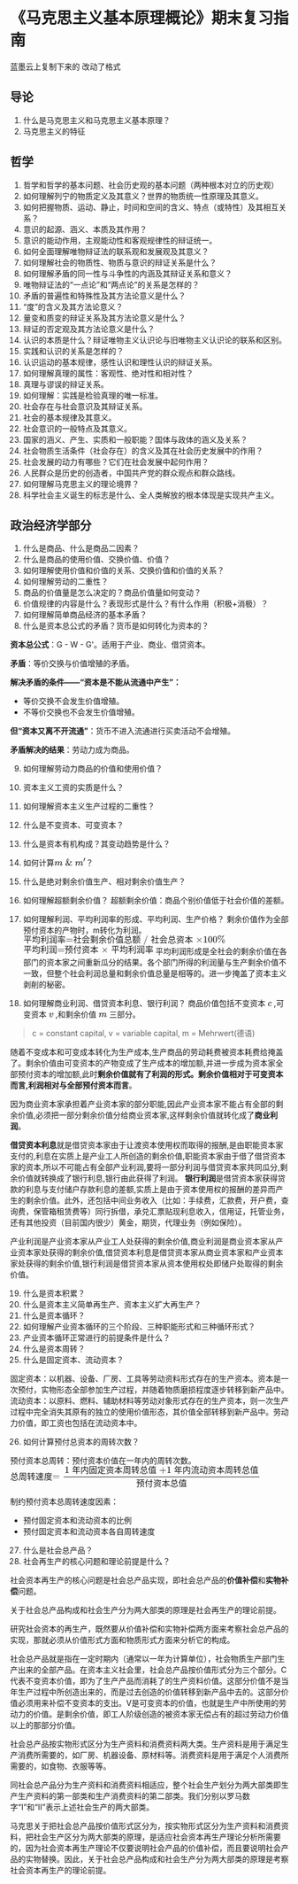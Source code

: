 # 《马克思主义基本原理概论》期末复习指南
蓝墨云上复制下来的 改动了格式
## 导论
1. 什么是马克思主义和马克思主义基本原理？
2. 马克思主义的特征

## 哲学
1. 哲学和哲学的基本问题、社会历史观的基本问题（两种根本对立的历史观）
2. 如何理解列宁的物质定义及其意义？世界的物质统一性原理及其意义。
3. 如何把握物质、运动、静止，时间和空间的含义、特点（或特性）及其相互关系？
4. 意识的起源、涵义、本质及其作用？ 
5. 意识的能动作用，主观能动性和客观规律性的辩证统一。
6. 如何全面理解唯物辩证法的联系观和发展观及其意义？
7. 如何理解社会的物质性、物质与意识的辩证关系是什么？
8. 如何理解矛盾的同一性与斗争性的内涵及其辩证关系和意义？
9. 唯物辩证法的“一点论”和“两点论”的关系是怎样的？
10. 矛盾的普遍性和特殊性及其方法论意义是什么？
11. “度”的含义及其方法论意义？
12. 量变和质变的辩证关系及其方法论意义是什么？
13. 辩证的否定观及其方法论意义是什么？
14. 认识的本质是什么？辩证唯物主义认识论与旧唯物主义认识论的联系和区别。
15. 实践和认识的关系是怎样的？
16. 认识运动的基本规律，感性认识和理性认识的辩证关系。
17. 如何理解真理的属性：客观性、绝对性和相对性？
18. 真理与谬误的辩证关系。
19. 如何理解：实践是检验真理的唯一标准。
20. 社会存在与社会意识及其辩证关系。
21. 社会的基本规律及其意义。
22. 社会意识的一般特点及其意义。
23. 国家的涵义、产生、实质和一般职能？国体与政体的涵义及关系？
24. 社会物质生活条件（社会存在）的含义及其在社会历史发展中的作用？
25. 社会发展的动力有哪些？它们在社会发展中起何作用？
26. 人民群众是历史的创造者，中国共产党的群众观点和群众路线。
27. 如何理解马克思主义的理论境界？
28. 科学社会主义诞生的标志是什么、全人类解放的根本体现是实现共产主义。

## 政治经济学部分
1. 什么是商品、什么是商品二因素？
2. 什么是商品的使用价值、交换价值、价值？
3. 如何理解使用价值和价值的关系、交换价值和价值的关系？
4. 如何理解劳动的二重性？
5. 商品的价值量是怎么决定的？商品价值量如何变动？
6. 价值规律的内容是什么？表现形式是什么？有什么作用（积极+消极）？
7. 如何理解简单商品经济的基本矛盾？
8. 什么是资本总公式的矛盾？货币是如何转化为资本的？

**资本总公式**：G - W - G'。适用于产业、商业、借贷资本。

**矛盾**：等价交换与价值增殖的矛盾。

**解决矛盾的条件——“资本是不能从流通中产生”：** 
+ 等价交换不会发生价值增殖。 
+ 不等价交换也不会发生价值增殖。

**但“资本又离不开流通”**：货币不进入流通进行买卖活动不会增殖。

**矛盾解决的结果**：劳动力成为商品。

9. 如何理解劳动力商品的价值和使用价值？
10. 资本主义工资的实质是什么？
11. 如何理解资本主义生产过程的二重性？
12. 什么是不变资本、可变资本？
13. 什么是资本有机构成？其变动趋势是什么？
14. 如何计算<svg xmlns="http://www.w3.org/2000/svg" width="7.417ex" height="1.88ex" viewBox="0 -809 3278.5 831" xmlns:xlink="http://www.w3.org/1999/xlink" aria-hidden="true" style=""><defs><path id="MJX-44-TEX-I-1D45A" d="M21 287Q22 293 24 303T36 341T56 388T88 425T132 442T175 435T205 417T221 395T229 376L231 369Q231 367 232 367L243 378Q303 442 384 442Q401 442 415 440T441 433T460 423T475 411T485 398T493 385T497 373T500 364T502 357L510 367Q573 442 659 442Q713 442 746 415T780 336Q780 285 742 178T704 50Q705 36 709 31T724 26Q752 26 776 56T815 138Q818 149 821 151T837 153Q857 153 857 145Q857 144 853 130Q845 101 831 73T785 17T716 -10Q669 -10 648 17T627 73Q627 92 663 193T700 345Q700 404 656 404H651Q565 404 506 303L499 291L466 157Q433 26 428 16Q415 -11 385 -11Q372 -11 364 -4T353 8T350 18Q350 29 384 161L420 307Q423 322 423 345Q423 404 379 404H374Q288 404 229 303L222 291L189 157Q156 26 151 16Q138 -11 108 -11Q95 -11 87 -5T76 7T74 17Q74 30 112 181Q151 335 151 342Q154 357 154 369Q154 405 129 405Q107 405 92 377T69 316T57 280Q55 278 41 278H27Q21 284 21 287Z"></path><path id="MJX-44-TEX-N-A0" d=""></path><path id="MJX-44-TEX-N-26" d="M156 540Q156 620 201 668T302 716Q354 716 377 671T401 578Q401 505 287 386L274 373Q309 285 416 148L429 132L437 142Q474 191 543 309L562 341V349Q562 368 541 376T498 385H493V431H502L626 428Q709 428 721 431H727V385H712Q688 384 669 379T639 369T618 354T603 337T591 316T578 295Q537 223 506 176T464 117T454 104Q454 102 471 85T497 62Q543 24 585 24Q618 24 648 48T682 113V121H722V112Q721 94 714 75T692 32T646 -7T574 -22Q491 -19 414 42L402 51L391 42Q312 -22 224 -22Q144 -22 93 25T42 135Q42 153 46 169T55 197T74 225T96 249T125 278T156 308L195 347L190 360Q185 372 182 382T174 411T165 448T159 491T156 540ZM361 576Q361 613 348 646T305 679Q272 679 252 649T232 572Q232 497 255 426L259 411L267 420Q361 519 361 576ZM140 164Q140 103 167 64T240 24Q271 24 304 36T356 61T374 77Q295 156 235 262L220 292L210 310L193 293Q177 277 169 268T151 229T140 164Z"></path><path id="MJX-44-TEX-N-2032" d="M79 43Q73 43 52 49T30 61Q30 68 85 293T146 528Q161 560 198 560Q218 560 240 545T262 501Q262 496 260 486Q259 479 173 263T84 45T79 43Z"></path></defs><g stroke="currentColor" fill="currentColor" stroke-width="0" transform="matrix(1 0 0 -1 0 0)"><g data-mml-node="math"><g data-mml-node="mi"><use xlink:href="#MJX-44-TEX-I-1D45A"></use></g><g data-mml-node="mtext" transform="translate(878, 0)"><use xlink:href="#MJX-44-TEX-N-A0"></use></g><g data-mml-node="mi" transform="translate(1128, 0)"><use xlink:href="#MJX-44-TEX-N-26"></use></g><g data-mml-node="mtext" transform="translate(1906, 0)"><use xlink:href="#MJX-44-TEX-N-A0"></use></g><g data-mml-node="msup" transform="translate(2156, 0)"><g data-mml-node="mi"><use xlink:href="#MJX-44-TEX-I-1D45A"></use></g><g data-mml-node="mo" transform="translate(878, 413) scale(0.707)"><use xlink:href="#MJX-44-TEX-N-2032"></use></g></g></g></g></svg>？
15. 什么是绝对剩余价值生产、相对剩余价值生产？
16. 如何理解超额剩余价值？
超额剩余价值：商品个别价值低于社会价值的差额。
17. 如何理解利润、平均利润率的形成、平均利润、生产价格？
剩余价值作为全部预付资本的产物时，m转化为利润。
<svg xmlns="http://www.w3.org/2000/svg" width="47.815ex" height="2.262ex" viewBox="0 -750 21134.3 1000" xmlns:xlink="http://www.w3.org/1999/xlink" aria-hidden="true" style=""><defs><path id="MJX-20-TEX-N-3D" d="M56 347Q56 360 70 367H707Q722 359 722 347Q722 336 708 328L390 327H72Q56 332 56 347ZM56 153Q56 168 72 173H708Q722 163 722 153Q722 140 707 133H70Q56 140 56 153Z"></path><path id="MJX-20-TEX-N-2F" d="M423 750Q432 750 438 744T444 730Q444 725 271 248T92 -240Q85 -250 75 -250Q68 -250 62 -245T56 -231Q56 -221 230 257T407 740Q411 750 423 750Z"></path><path id="MJX-20-TEX-N-D7" d="M630 29Q630 9 609 9Q604 9 587 25T493 118L389 222L284 117Q178 13 175 11Q171 9 168 9Q160 9 154 15T147 29Q147 36 161 51T255 146L359 250L255 354Q174 435 161 449T147 471Q147 480 153 485T168 490Q173 490 175 489Q178 487 284 383L389 278L493 382Q570 459 587 475T609 491Q630 491 630 471Q630 464 620 453T522 355L418 250L522 145Q606 61 618 48T630 29Z"></path><path id="MJX-20-TEX-N-31" d="M213 578L200 573Q186 568 160 563T102 556H83V602H102Q149 604 189 617T245 641T273 663Q275 666 285 666Q294 666 302 660V361L303 61Q310 54 315 52T339 48T401 46H427V0H416Q395 3 257 3Q121 3 100 0H88V46H114Q136 46 152 46T177 47T193 50T201 52T207 57T213 61V578Z"></path><path id="MJX-20-TEX-N-30" d="M96 585Q152 666 249 666Q297 666 345 640T423 548Q460 465 460 320Q460 165 417 83Q397 41 362 16T301 -15T250 -22Q224 -22 198 -16T137 16T82 83Q39 165 39 320Q39 494 96 585ZM321 597Q291 629 250 629Q208 629 178 597Q153 571 145 525T137 333Q137 175 145 125T181 46Q209 16 250 16Q290 16 318 46Q347 76 354 130T362 333Q362 478 354 524T321 597Z"></path><path id="MJX-20-TEX-N-25" d="M465 605Q428 605 394 614T340 632T319 641Q332 608 332 548Q332 458 293 403T202 347Q145 347 101 402T56 548Q56 637 101 693T202 750Q241 750 272 719Q359 642 464 642Q580 642 650 732Q662 748 668 749Q670 750 673 750Q682 750 688 743T693 726Q178 -47 170 -52Q166 -56 160 -56Q147 -56 142 -45Q137 -36 142 -27Q143 -24 363 304Q469 462 525 546T581 630Q528 605 465 605ZM207 385Q235 385 263 427T292 548Q292 617 267 664T200 712Q193 712 186 709T167 698T147 668T134 615Q132 595 132 548V527Q132 436 165 403Q183 385 203 385H207ZM500 146Q500 234 544 290T647 347Q699 347 737 292T776 146T737 0T646 -56Q590 -56 545 0T500 146ZM651 -18Q679 -18 707 24T736 146Q736 215 711 262T644 309Q637 309 630 306T611 295T591 265T578 212Q577 200 577 146V124Q577 -18 647 -18H651Z"></path></defs><g stroke="currentColor" fill="currentColor" stroke-width="0" transform="matrix(1 0 0 -1 0 0)"><g data-mml-node="math"><g data-mml-node="mo"><text data-variant="normal" transform="matrix(1 0 0 -1 0 0)" font-size="884px" font-family="serif">平</text><text data-variant="normal" transform="translate(884, 0) matrix(1 0 0 -1 0 0)" font-size="884px" font-family="serif">均</text><text data-variant="normal" transform="translate(1768, 0) matrix(1 0 0 -1 0 0)" font-size="884px" font-family="serif">利</text><text data-variant="normal" transform="translate(2652, 0) matrix(1 0 0 -1 0 0)" font-size="884px" font-family="serif">润</text><text data-variant="normal" transform="translate(3536, 0) matrix(1 0 0 -1 0 0)" font-size="884px" font-family="serif">率</text><use xlink:href="#MJX-20-TEX-N-3D" transform="translate(4420, 0)"></use><text data-variant="normal" transform="translate(5198, 0) matrix(1 0 0 -1 0 0)" font-size="884px" font-family="serif">社</text><text data-variant="normal" transform="translate(6082, 0) matrix(1 0 0 -1 0 0)" font-size="884px" font-family="serif">会</text><text data-variant="normal" transform="translate(6966, 0) matrix(1 0 0 -1 0 0)" font-size="884px" font-family="serif">剩</text><text data-variant="normal" transform="translate(7850, 0) matrix(1 0 0 -1 0 0)" font-size="884px" font-family="serif">余</text><text data-variant="normal" transform="translate(8734, 0) matrix(1 0 0 -1 0 0)" font-size="884px" font-family="serif">价</text><text data-variant="normal" transform="translate(9618, 0) matrix(1 0 0 -1 0 0)" font-size="884px" font-family="serif">值</text><text data-variant="normal" transform="translate(10502, 0) matrix(1 0 0 -1 0 0)" font-size="884px" font-family="serif">总</text><text data-variant="normal" transform="translate(11386, 0) matrix(1 0 0 -1 0 0)" font-size="884px" font-family="serif">额</text></g><g data-mml-node="TeXAtom" data-mjx-texclass="ORD" transform="translate(12547.8, 0)"><g data-mml-node="mo"><use xlink:href="#MJX-20-TEX-N-2F"></use></g></g><g data-mml-node="mo" transform="translate(13325.6, 0)"><text data-variant="normal" transform="matrix(1 0 0 -1 0 0)" font-size="884px" font-family="serif">社</text><text data-variant="normal" transform="translate(884, 0) matrix(1 0 0 -1 0 0)" font-size="884px" font-family="serif">会</text><text data-variant="normal" transform="translate(1768, 0) matrix(1 0 0 -1 0 0)" font-size="884px" font-family="serif">总</text><text data-variant="normal" transform="translate(2652, 0) matrix(1 0 0 -1 0 0)" font-size="884px" font-family="serif">资</text><text data-variant="normal" transform="translate(3536, 0) matrix(1 0 0 -1 0 0)" font-size="884px" font-family="serif">本</text></g><g data-mml-node="mo" transform="translate(18023.3, 0)"><use xlink:href="#MJX-20-TEX-N-D7"></use></g><g data-mml-node="mn" transform="translate(18801.3, 0)"><use xlink:href="#MJX-20-TEX-N-31"></use><use xlink:href="#MJX-20-TEX-N-30" transform="translate(500, 0)"></use><use xlink:href="#MJX-20-TEX-N-30" transform="translate(1000, 0)"></use></g><g data-mml-node="mi" transform="translate(20301.3, 0)"><use xlink:href="#MJX-20-TEX-N-25"></use></g></g></g></svg>
<svg xmlns="http://www.w3.org/2000/svg" width="30.777ex" height="2.149ex" viewBox="0 -750 13603.6 950" xmlns:xlink="http://www.w3.org/1999/xlink" aria-hidden="true" style=""><defs><path id="MJX-24-TEX-N-3D" d="M56 347Q56 360 70 367H707Q722 359 722 347Q722 336 708 328L390 327H72Q56 332 56 347ZM56 153Q56 168 72 173H708Q722 163 722 153Q722 140 707 133H70Q56 140 56 153Z"></path><path id="MJX-24-TEX-N-D7" d="M630 29Q630 9 609 9Q604 9 587 25T493 118L389 222L284 117Q178 13 175 11Q171 9 168 9Q160 9 154 15T147 29Q147 36 161 51T255 146L359 250L255 354Q174 435 161 449T147 471Q147 480 153 485T168 490Q173 490 175 489Q178 487 284 383L389 278L493 382Q570 459 587 475T609 491Q630 491 630 471Q630 464 620 453T522 355L418 250L522 145Q606 61 618 48T630 29Z"></path></defs><g stroke="currentColor" fill="currentColor" stroke-width="0" transform="matrix(1 0 0 -1 0 0)"><g data-mml-node="math"><g data-mml-node="mo"><text data-variant="normal" transform="matrix(1 0 0 -1 0 0)" font-size="884px" font-family="serif">平</text><text data-variant="normal" transform="translate(884, 0) matrix(1 0 0 -1 0 0)" font-size="884px" font-family="serif">均</text><text data-variant="normal" transform="translate(1768, 0) matrix(1 0 0 -1 0 0)" font-size="884px" font-family="serif">利</text><text data-variant="normal" transform="translate(2652, 0) matrix(1 0 0 -1 0 0)" font-size="884px" font-family="serif">润</text><use xlink:href="#MJX-24-TEX-N-3D" transform="translate(3536, 0)"></use><text data-variant="normal" transform="translate(4314, 0) matrix(1 0 0 -1 0 0)" font-size="884px" font-family="serif">预</text><text data-variant="normal" transform="translate(5198, 0) matrix(1 0 0 -1 0 0)" font-size="884px" font-family="serif">付</text><text data-variant="normal" transform="translate(6082, 0) matrix(1 0 0 -1 0 0)" font-size="884px" font-family="serif">资</text><text data-variant="normal" transform="translate(6966, 0) matrix(1 0 0 -1 0 0)" font-size="884px" font-family="serif">本</text></g><g data-mml-node="mo" transform="translate(8127.8, 0)"><use xlink:href="#MJX-24-TEX-N-D7"></use></g><g data-mml-node="mo" transform="translate(9183.6, 0)"><text data-variant="normal" transform="matrix(1 0 0 -1 0 0)" font-size="884px" font-family="serif">平</text><text data-variant="normal" transform="translate(884, 0) matrix(1 0 0 -1 0 0)" font-size="884px" font-family="serif">均</text><text data-variant="normal" transform="translate(1768, 0) matrix(1 0 0 -1 0 0)" font-size="884px" font-family="serif">利</text><text data-variant="normal" transform="translate(2652, 0) matrix(1 0 0 -1 0 0)" font-size="884px" font-family="serif">润</text><text data-variant="normal" transform="translate(3536, 0) matrix(1 0 0 -1 0 0)" font-size="884px" font-family="serif">率</text></g></g></g></svg>
平均利润形成是全社会的剩余价值在各部门的资本家之间重新瓜分的结果。各个部门所得的利润量与生产剩余价值不一致，但整个社会利润总量和剩余价值总量是相等的。进一步掩盖了资本主义剥削的秘密。

18. 如何理解商业利润、借贷资本利息、银行利润？
商品价值包括不变资本 <svg xmlns="http://www.w3.org/2000/svg" width="0.98ex" height="1.025ex" viewBox="0 -442 433 453" xmlns:xlink="http://www.w3.org/1999/xlink" aria-hidden="true" style=""><defs><path id="MJX-12-TEX-I-1D450" d="M34 159Q34 268 120 355T306 442Q362 442 394 418T427 355Q427 326 408 306T360 285Q341 285 330 295T319 325T330 359T352 380T366 386H367Q367 388 361 392T340 400T306 404Q276 404 249 390Q228 381 206 359Q162 315 142 235T121 119Q121 73 147 50Q169 26 205 26H209Q321 26 394 111Q403 121 406 121Q410 121 419 112T429 98T420 83T391 55T346 25T282 0T202 -11Q127 -11 81 37T34 159Z"></path></defs><g stroke="currentColor" fill="currentColor" stroke-width="0" transform="matrix(1 0 0 -1 0 0)"><g data-mml-node="math"><g data-mml-node="mi"><use xlink:href="#MJX-12-TEX-I-1D450"></use></g></g></g></svg> ,可变资本 <svg xmlns="http://www.w3.org/2000/svg" width="1.097ex" height="1.027ex" viewBox="0 -443 485 454" xmlns:xlink="http://www.w3.org/1999/xlink" aria-hidden="true" style=""><defs><path id="MJX-16-TEX-I-1D463" d="M173 380Q173 405 154 405Q130 405 104 376T61 287Q60 286 59 284T58 281T56 279T53 278T49 278T41 278H27Q21 284 21 287Q21 294 29 316T53 368T97 419T160 441Q202 441 225 417T249 361Q249 344 246 335Q246 329 231 291T200 202T182 113Q182 86 187 69Q200 26 250 26Q287 26 319 60T369 139T398 222T409 277Q409 300 401 317T383 343T365 361T357 383Q357 405 376 424T417 443Q436 443 451 425T467 367Q467 340 455 284T418 159T347 40T241 -11Q177 -11 139 22Q102 54 102 117Q102 148 110 181T151 298Q173 362 173 380Z"></path></defs><g stroke="currentColor" fill="currentColor" stroke-width="0" transform="matrix(1 0 0 -1 0 0)"><g data-mml-node="math"><g data-mml-node="mi"><use xlink:href="#MJX-16-TEX-I-1D463"></use></g></g></g></svg> ,和剩余价值 <svg xmlns="http://www.w3.org/2000/svg" width="1.986ex" height="1.025ex" viewBox="0 -442 878 453" xmlns:xlink="http://www.w3.org/1999/xlink" aria-hidden="true" style=""><defs><path id="MJX-18-TEX-I-1D45A" d="M21 287Q22 293 24 303T36 341T56 388T88 425T132 442T175 435T205 417T221 395T229 376L231 369Q231 367 232 367L243 378Q303 442 384 442Q401 442 415 440T441 433T460 423T475 411T485 398T493 385T497 373T500 364T502 357L510 367Q573 442 659 442Q713 442 746 415T780 336Q780 285 742 178T704 50Q705 36 709 31T724 26Q752 26 776 56T815 138Q818 149 821 151T837 153Q857 153 857 145Q857 144 853 130Q845 101 831 73T785 17T716 -10Q669 -10 648 17T627 73Q627 92 663 193T700 345Q700 404 656 404H651Q565 404 506 303L499 291L466 157Q433 26 428 16Q415 -11 385 -11Q372 -11 364 -4T353 8T350 18Q350 29 384 161L420 307Q423 322 423 345Q423 404 379 404H374Q288 404 229 303L222 291L189 157Q156 26 151 16Q138 -11 108 -11Q95 -11 87 -5T76 7T74 17Q74 30 112 181Q151 335 151 342Q154 357 154 369Q154 405 129 405Q107 405 92 377T69 316T57 280Q55 278 41 278H27Q21 284 21 287Z"></path></defs><g stroke="currentColor" fill="currentColor" stroke-width="0" transform="matrix(1 0 0 -1 0 0)"><g data-mml-node="math"><g data-mml-node="mi"><use xlink:href="#MJX-18-TEX-I-1D45A"></use></g></g></g></svg> 三部分。
> c = constant capital, v = variable capital, m = Mehrwert(德语)

随着不变成本和可变成本转化为生产成本,生产商品的劳动耗费被资本耗费给掩盖了。剩余价值由可变资本的产物变成了生产成本的增加额,并进一步成为资本家全部预付资本的增加额,此时**剩余价值就有了利润的形式。剩余价值相对于可变资本而言,利润相对与全部预付资本而言**。

因为商业资本家承担着产业资本家的部分职能,因此产业资本家不能占有全部的剩余价值,必须把一部分剩余价值分给商业资本家,这样剩余价值就转化成了**商业利润**。

**借贷资本利息**就是借贷资本家由于让渡资本使用权而取得的报酬,是由职能资本家支付的,利息在实质上是产业工人所创造的剩余价值,职能资本家由于借了借贷资本家的资本,所以不可能占有全部产业利润,要将一部分利润与借贷资本家共同瓜分,剩余价值就转换成了银行利息,银行由此获得了利润。
**银行利润**是借贷资本家获得贷款的利息与支付储户存款利息的差额,实质上是由于资本使用权的报酬的差异而产生的剩余价值。此外，还包括中间业务收入（比如：手续费，汇款费，开户费，查询费，保管箱租赁费等）同行拆借，承兑汇票贴现利息收入，信用证，托管业务，还有其他投资（目前国内很少）黄金，期货，代理业务（例如保险）。

产业利润是产业资本家从产业工人处获得的剩余价值,商业利润是商业资本家从产业资本家处获得的剩余价值,借贷资本利息是借贷资本家从商业资本家和产业资本家处获得的剩余价值,银行利润是借贷资本家从资本使用权处即储户处取得的剩余价值。

19. 什么是资本积累？
20. 什么是资本主义简单再生产、资本主义扩大再生产？
21. 什么是资本循环？
22. 如何理解产业资本循环的三个阶段、三种职能形式和三种循环形式？
23. 产业资本循环正常进行的前提条件是什么？
24. 什么是资本周转？
25. 什么是固定资本、流动资本？

固定资本：以机器、设备、厂房、工具等劳动资料形式存在的生产资本。资本是一次预付，实物形态全部参加生产过程，并随着物质磨损程度逐步转移到新产品中。
流动资本：以原料、燃料、辅助材料等劳动对象形式存在的生产资本，则一次生产过程中完全消失其原有的独立的使用价值形态，其价值全部转移到新产品中。劳动力价值，即工资也包括在流动资本中。

26. 如何计算预付总资本的周转次数？

预付资本总周转：预付资本价值在一年内的周转次数。
<svg xmlns="http://www.w3.org/2000/svg" width="59.292ex" height="5.285ex" viewBox="0 -1426 26207.1 2336" xmlns:xlink="http://www.w3.org/1999/xlink" aria-hidden="true" style=""><defs><path id="MJX-6-TEX-N-3D" d="M56 347Q56 360 70 367H707Q722 359 722 347Q722 336 708 328L390 327H72Q56 332 56 347ZM56 153Q56 168 72 173H708Q722 163 722 153Q722 140 707 133H70Q56 140 56 153Z"></path><path id="MJX-6-TEX-N-31" d="M213 578L200 573Q186 568 160 563T102 556H83V602H102Q149 604 189 617T245 641T273 663Q275 666 285 666Q294 666 302 660V361L303 61Q310 54 315 52T339 48T401 46H427V0H416Q395 3 257 3Q121 3 100 0H88V46H114Q136 46 152 46T177 47T193 50T201 52T207 57T213 61V578Z"></path><path id="MJX-6-TEX-N-2B" d="M56 237T56 250T70 270H369V420L370 570Q380 583 389 583Q402 583 409 568V270H707Q722 262 722 250T707 230H409V-68Q401 -82 391 -82H389H387Q375 -82 369 -68V230H70Q56 237 56 250Z"></path></defs><g stroke="currentColor" fill="currentColor" stroke-width="0" transform="matrix(1 0 0 -1 0 0)"><g data-mml-node="math"><g data-mml-node="mo"><text data-variant="normal" transform="matrix(1 0 0 -1 0 0)" font-size="884px" font-family="serif">总</text><text data-variant="normal" transform="translate(884, 0) matrix(1 0 0 -1 0 0)" font-size="884px" font-family="serif">周</text><text data-variant="normal" transform="translate(1768, 0) matrix(1 0 0 -1 0 0)" font-size="884px" font-family="serif">转</text><text data-variant="normal" transform="translate(2652, 0) matrix(1 0 0 -1 0 0)" font-size="884px" font-family="serif">速</text><text data-variant="normal" transform="translate(3536, 0) matrix(1 0 0 -1 0 0)" font-size="884px" font-family="serif">度</text><use xlink:href="#MJX-6-TEX-N-3D" transform="translate(4420, 0)"></use></g><g data-mml-node="mfrac" transform="translate(5475.8, 0)"><g data-mml-node="mrow" transform="translate(220, 676)"><g data-mml-node="mn"><use xlink:href="#MJX-6-TEX-N-31"></use></g><g data-mml-node="mo" transform="translate(777.8, 0)"><text data-variant="normal" transform="matrix(1 0 0 -1 0 0)" font-size="884px" font-family="serif">年</text><text data-variant="normal" transform="translate(884, 0) matrix(1 0 0 -1 0 0)" font-size="884px" font-family="serif">内</text><text data-variant="normal" transform="translate(1768, 0) matrix(1 0 0 -1 0 0)" font-size="884px" font-family="serif">固</text><text data-variant="normal" transform="translate(2652, 0) matrix(1 0 0 -1 0 0)" font-size="884px" font-family="serif">定</text><text data-variant="normal" transform="translate(3536, 0) matrix(1 0 0 -1 0 0)" font-size="884px" font-family="serif">资</text><text data-variant="normal" transform="translate(4420, 0) matrix(1 0 0 -1 0 0)" font-size="884px" font-family="serif">本</text><text data-variant="normal" transform="translate(5304, 0) matrix(1 0 0 -1 0 0)" font-size="884px" font-family="serif">周</text><text data-variant="normal" transform="translate(6188, 0) matrix(1 0 0 -1 0 0)" font-size="884px" font-family="serif">转</text><text data-variant="normal" transform="translate(7072, 0) matrix(1 0 0 -1 0 0)" font-size="884px" font-family="serif">总</text><text data-variant="normal" transform="translate(7956, 0) matrix(1 0 0 -1 0 0)" font-size="884px" font-family="serif">值</text></g><g data-mml-node="mo" transform="translate(9895.6, 0)"><use xlink:href="#MJX-6-TEX-N-2B"></use></g><g data-mml-node="mn" transform="translate(10673.6, 0)"><use xlink:href="#MJX-6-TEX-N-31"></use></g><g data-mml-node="mo" transform="translate(11451.3, 0)"><text data-variant="normal" transform="matrix(1 0 0 -1 0 0)" font-size="884px" font-family="serif">年</text><text data-variant="normal" transform="translate(884, 0) matrix(1 0 0 -1 0 0)" font-size="884px" font-family="serif">内</text><text data-variant="normal" transform="translate(1768, 0) matrix(1 0 0 -1 0 0)" font-size="884px" font-family="serif">流</text><text data-variant="normal" transform="translate(2652, 0) matrix(1 0 0 -1 0 0)" font-size="884px" font-family="serif">动</text><text data-variant="normal" transform="translate(3536, 0) matrix(1 0 0 -1 0 0)" font-size="884px" font-family="serif">资</text><text data-variant="normal" transform="translate(4420, 0) matrix(1 0 0 -1 0 0)" font-size="884px" font-family="serif">本</text><text data-variant="normal" transform="translate(5304, 0) matrix(1 0 0 -1 0 0)" font-size="884px" font-family="serif">周</text><text data-variant="normal" transform="translate(6188, 0) matrix(1 0 0 -1 0 0)" font-size="884px" font-family="serif">转</text><text data-variant="normal" transform="translate(7072, 0) matrix(1 0 0 -1 0 0)" font-size="884px" font-family="serif">总</text><text data-variant="normal" transform="translate(7956, 0) matrix(1 0 0 -1 0 0)" font-size="884px" font-family="serif">值</text></g></g><g data-mml-node="mrow" transform="translate(7713.7, -710)"><g data-mml-node="mo"><text data-variant="normal" transform="matrix(1 0 0 -1 0 0)" font-size="884px" font-family="serif">预</text><text data-variant="normal" transform="translate(884, 0) matrix(1 0 0 -1 0 0)" font-size="884px" font-family="serif">付</text><text data-variant="normal" transform="translate(1768, 0) matrix(1 0 0 -1 0 0)" font-size="884px" font-family="serif">资</text><text data-variant="normal" transform="translate(2652, 0) matrix(1 0 0 -1 0 0)" font-size="884px" font-family="serif">本</text><text data-variant="normal" transform="translate(3536, 0) matrix(1 0 0 -1 0 0)" font-size="884px" font-family="serif">总</text><text data-variant="normal" transform="translate(4420, 0) matrix(1 0 0 -1 0 0)" font-size="884px" font-family="serif">值</text></g></g><rect width="20491.3" height="60" x="120" y="220"></rect></g></g></g></svg>

制约预付资本总周转速度因素：
+ 预付固定资本和流动资本的比例
+ 预付固定资本和流动资本各自周转速度

27. 什么是社会总产品？
28. 社会再生产的核心问题和理论前提是什么？

社会资本再生产的核心问题是社会总产品实现，即社会总产品的**价值补偿**和**实物补偿**问题。

关于社会总产品构成和社会生产分为两大部类的原理是社会再生产的理论前提。

研究社会资本的再生产，既然要从价值补偿和实物补偿两方面来考察社会总产品的实现，那就必须从价值形式方面和物质形式方面来分析它的构成。

社会总产品就是指在一定时期内（通常以一年为计算单位），社会物质生产部门生产出来的全部产品。在资本主义社会里，社会总产品按价值形式分为三个部分。C代表不变资本价值，即为了生产产品而消耗了的生产资料价值。这部分价值不是当年生产过程中所创造出来的，而是过去创造的价值转移到新产品中去的。这部分价值必须用来补偿不变资本的支出。V是可变资本的价值，也就是生产中所使用的劳动力的价值。是剩余价值，即工人阶级创造的被资本家无偿占有的超过劳动力价值以上的那部分价值。

社会总产品按实物形式区分为生产资料和消费资料两大类。生产资料是用于满足生产消费所需要的，如厂房、机器设备、原材料等。消费资料是用于满足个人消费所需要的，如食物、衣服等等。　

同社会总产品分为生产资料和消费资料相适应，整个社会生产划分为两大部类即生产生产资料的第一部类和生产消费资料的第二部类。我们分别以罗马数字“Ⅰ”和“Ⅱ”表示上述社会生产的两大部类。

马克思关于把社会总产品按价值形式区分为，按实物形式区分为生产资料和消费资料，把社会生产区分为两大部类的原理，是适应社会资本再生产理论分析所需要的，因为社会资本再生产理论不仅要说明社会产品的价值补偿，而且要说明社会产品的实物替换。因此，关于社会总产品构成和社会生产分为两大部类的原理是考察社会资本再生产的理论前提。